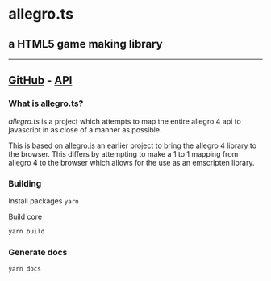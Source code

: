 # allegro.ts

## a HTML5 game making library

---

## [GitHub](https://github.com/alegemaate/allegro-ts) - [API](https://alegemaate.com/allegro-ts/)

### What is allegro.ts?

_allegro.ts_ is a project which attempts to map the entire allegro 4 api to javascript in as close of a manner as possible.

This is based on [allegro.js](https://github.com/TheSos/allegrojs) an earlier project to bring the allegro 4 library to the browser.
This differs by attempting to make a 1 to 1 mapping from allegro 4 to the browser which allows for the use as an emscripten library.

### Building

Install packages
`yarn`

Build core

```sh
yarn build
```

### Generate docs

```sh
yarn docs
```
